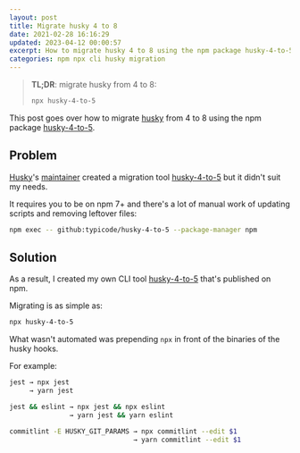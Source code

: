 ```yaml
---
layout: post
title: Migrate husky 4 to 8
date: 2021-02-28 16:16:29
updated: 2023-04-12 00:00:57
excerpt: How to migrate husky 4 to 8 using the npm package husky-4-to-5.
categories: npm npx cli husky migration
---
```


> **TL;DR**: migrate husky from 4 to 8:
>
> ```sh
> npx husky-4-to-5
> ```

This post goes over how to migrate [husky](https://github.com/typicode/husky) from 4 to 8 using the npm package [husky-4-to-5](https://github.com/remarkablemark/husky-4-to-5).

## Problem

[Husky](https://typicode.github.io/husky/)'s [maintainer](https://github.com/typicode) created a migration tool [husky-4-to-5](https://github.com/typicode/husky-4-to-5) but it didn't suit my needs.

It requires you to be on npm 7+ and there's a lot of manual work of updating scripts and removing leftover files:

```sh
npm exec -- github:typicode/husky-4-to-5 --package-manager npm
```

## Solution

As a result, I created my own CLI tool [husky-4-to-5](https://www.npmjs.com/package/husky-4-to-5) that's published on npm.

Migrating is as simple as:

```sh
npx husky-4-to-5
```

What wasn't automated was prepending `npx` in front of the binaries of the husky hooks.

For example:

```bash
jest → npx jest
     → yarn jest

jest && eslint → npx jest && npx eslint
               → yarn jest && yarn eslint

commitlint -E HUSKY_GIT_PARAMS → npx commitlint --edit $1
                               → yarn commitlint --edit $1
```
